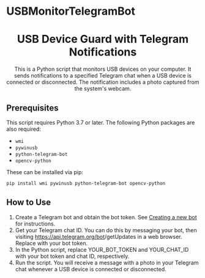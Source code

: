 # USBMonitorTelegramBot

<h1 align="center">USB Device Guard with Telegram Notifications</h1>

<p align="center">
This is a Python script that monitors USB devices on your computer. It sends notifications to a specified Telegram chat when a USB device is connected or disconnected. The notification includes a photo captured from the system's webcam.
</p>

## Prerequisites

This script requires Python 3.7 or later. The following Python packages are also required:

- `wmi`
- `pywinusb`
- `python-telegram-bot`
- `opencv-python`

These can be installed via pip:

```sh
pip install wmi pywinusb python-telegram-bot opencv-python
```

## How to Use

1. Create a Telegram bot and obtain the bot token. See <a href="https://core.telegram.org/bots#creating-a-new-bot">Creating a new bot</a> for instructions.
2. Get your Telegram chat ID. You can do this by messaging your bot, then visiting https://api.telegram.org/bot<YourBOTToken>/getUpdates in a web browser. Replace <YourBOTToken> with your bot token.
3. In the Python script, replace YOUR_BOT_TOKEN and YOUR_CHAT_ID with your bot token and chat ID, respectively.
4. Run the script. You will receive a message with a photo in your Telegram chat whenever a USB device is connected or disconnected.
